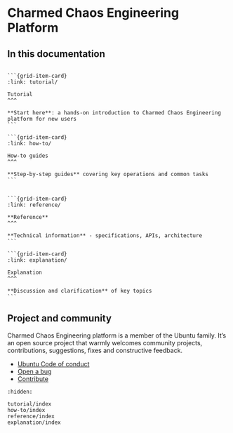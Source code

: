 # Charmed Chaos Engineering Platform

## In this documentation

````{grid} 1 1 2 2

```{grid-item-card}
:link: tutorial/

Tutorial
^^^

**Start here**: a hands-on introduction to Charmed Chaos Engineering platform for new users
```

```{grid-item-card}
:link: how-to/

How-to guides
^^^

**Step-by-step guides** covering key operations and common tasks
```

````


````{grid} 1 1 2 2

```{grid-item-card}
:link: reference/

**Reference**
^^^

**Technical information** - specifications, APIs, architecture
```

```{grid-item-card}
:link: explanation/

Explanation
^^^

**Discussion and clarification** of key topics
```

````

## Project and community

Charmed Chaos Engineering platform is a member of the Ubuntu family. It’s an open source project that warmly welcomes community projects, contributions, suggestions, fixes and constructive feedback.

- [Ubuntu Code of conduct](https://ubuntu.com/community/ethos/code-of-conduct)
- [Open a bug](https://github.com/canonical/chaos-engineering/issues)
- [Contribute](https://github.com/canonical/chaos-engineering/)

```{toctree}
:hidden:

tutorial/index
how-to/index
reference/index
explanation/index
```
